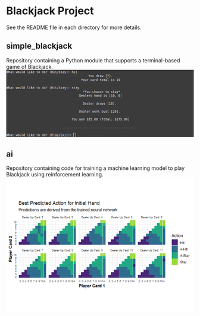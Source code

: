 Blackjack Project
================

See the README file in each directory for more details.

## simple_blackjack
Repository containing a Python module that supports a terminal-based game of Blackjack.
![](simple_blackjack/figures/bj_terminal.png)

## ai
Repository containing code for training a machine learning model to play Blackjack using reinforcement learning.
![](ai/figures/plot2.png)
